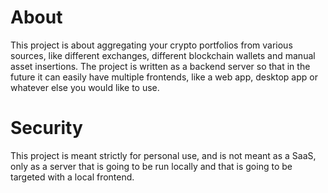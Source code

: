 # About

This project is about aggregating your crypto portfolios from various sources,
like different exchanges, different blockchain wallets and manual asset
insertions. The project is written as a backend server so that in the future it
can easily have multiple frontends, like a web app, desktop app or whatever else
you would like to use.

# Security

This project is meant strictly for personal use, and is not meant as a SaaS,
only as a server that is going to be run locally and that is going to be
targeted with a local frontend.
